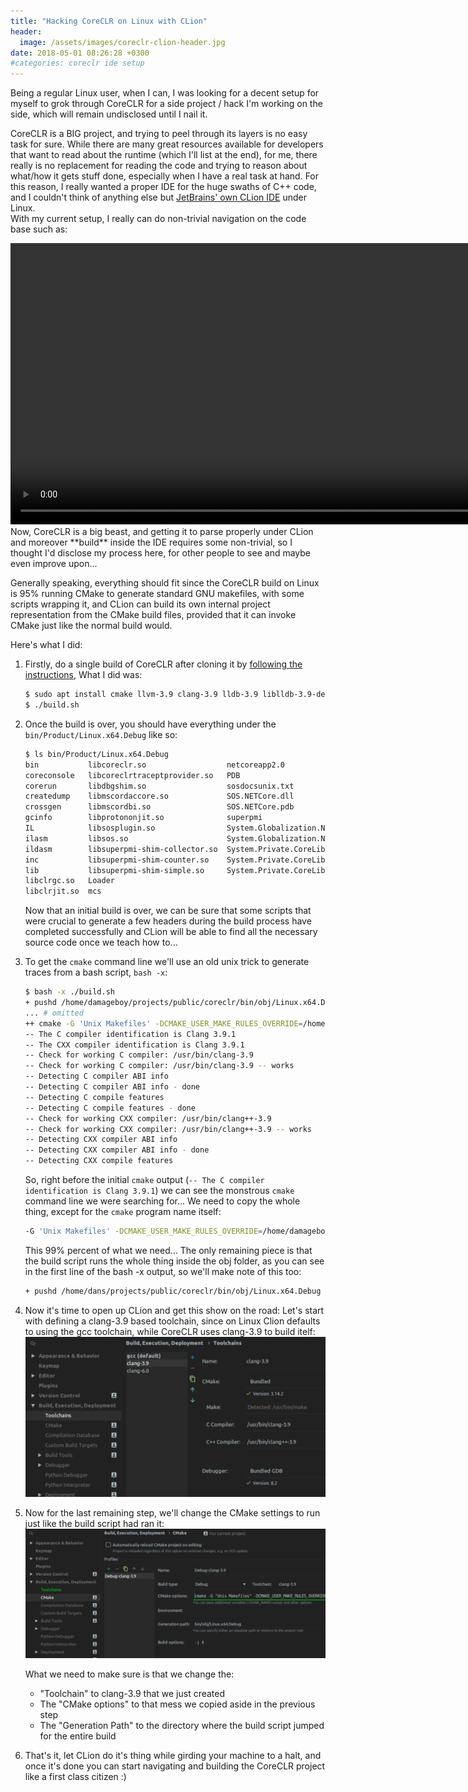 ```yaml
---
title: "Hacking CoreCLR on Linux with CLion"
header:
  image: /assets/images/coreclr-clion-header.jpg
date: 2018-05-01 08:26:28 +0300
#categories: coreclr ide setup	
---
```


Being a regular Linux user, when I can, I was looking for a decent setup for myself to grok through CoreCLR for a side project / hack I'm working on the side, which will remain undisclosed until I nail it.

CoreCLR is a BIG project, and trying to peel through its layers is no easy task for sure. While there are many great resources available for developers that want to read about the runtime (which I'll list at the end), for me, there really is no replacement for reading the code and trying to reason about what/how it gets stuff done, especially when I have a real task at hand. For this reason, I really wanted a proper IDE for the huge swaths of C++ code, and I couldn't think of anything else but [JetBrains' own CLion IDE](https://www.jetbrains.com/clion/) under Linux.  
With my current setup, I really can do non-trivial navigation on the code base such as:

<video width="900" controls >
    <source src="../assets/images/clion-coreclr.webm" type="video/webm">
</video>
Now, CoreCLR is a big beast, and getting it to parse properly under CLion and moreover **build** inside the IDE requires some non-trivial, so I thought I'd disclose my process here, for other people to see and maybe even improve upon...

Generally speaking, everything should fit since the CoreCLR build on Linux is 95% running CMake to generate standard GNU makefiles, with some scripts wrapping it, and CLion can build its own internal project representation from the CMake build files, provided that it can invoke CMake just like the normal build would.

Here's what I did:

1. Firstly, do a single build of CoreCLR after cloning it by [following the instructions](https://github.com/dotnet/coreclr/blob/master/Documentation/building/linux-instructions.md#environment), What I did was:

   ```bash
   $ sudo apt install cmake llvm-3.9 clang-3.9 lldb-3.9 liblldb-3.9-dev libunwind8 libunwind8-dev gettext libicu-dev liblttng-ust-dev libcurl4-openssl-dev libssl-dev libnuma-dev libkrb5-dev
   $ ./build.sh
   ```

2. Once the build is over, you should have everything under the `bin/Product/Linux.x64.Debug` like so:

   ```bash
   $ ls bin/Product/Linux.x64.Debug
   bin           libcoreclr.so                  netcoreapp2.0
   coreconsole   libcoreclrtraceptprovider.so   PDB
   corerun       libdbgshim.so                  sosdocsunix.txt
   createdump    libmscordaccore.so             SOS.NETCore.dll
   crossgen      libmscordbi.so                 SOS.NETCore.pdb
   gcinfo        libprotononjit.so              superpmi
   IL            libsosplugin.so                System.Globalization.Native.a
   ilasm         libsos.so                      System.Globalization.Native.so
   ildasm        libsuperpmi-shim-collector.so  System.Private.CoreLib.dll
   inc           libsuperpmi-shim-counter.so    System.Private.CoreLib.ni.{fe21e59b-7903-49b4-b2d3-67de152c1d7d}.map
   lib           libsuperpmi-shim-simple.so     System.Private.CoreLib.xml
   libclrgc.so   Loader
   libclrjit.so  mcs
   ```

   Now that an initial build is over, we can be sure that some scripts that were crucial to generate a few headers during the build process have completed successfully and CLion will be able to find all the necessary source code once we teach how to...
   
3. To get the `cmake` command line we'll use an old unix trick to generate traces from a bash script, `bash -x`:

   ```bash
   $ bash -x ./build.sh
   + pushd /home/damageboy/projects/public/coreclr/bin/obj/Linux.x64.Debug
   ... # omitted
   ++ cmake -G 'Unix Makefiles' -DCMAKE_USER_MAKE_RULES_OVERRIDE=/home/damageboy/projects/public/coreclr/src/pal/tools/clang-compiler-override.txt -DCMAKE_AR=/usr/bin/llvm-ar-3.9 -DCMAKE_LINKER=/usr/bin/llvm-link-3.9 -DCMAKE_NM=/usr/bin/llvm-nm-3.9 -DCMAKE_OBJDUMP=/usr/bin/llvm-objdump-3.9 -DCMAKE_BUILD_TYPE=DEBUG '-DCMAKE_EXPORT_COMPILE_COMMANDS=1 ' -DCLR_CMAKE_ENABLE_CODE_COVERAGE=OFF -DCLR_CMAKE_COMPILER=Clang -DCLR_CMAKE_LINUX_ID=ubuntu -DCLR_CMAKE_TARGET_OS=Linux -DCLR_CMAKE_PACKAGES_DIR=/home/damageboy/projects/public/coreclr/packages -DCLR_CMAKE_PGO_INSTRUMENT=0 -DCLR_CMAKE_OPTDATA_VERSION=99.99.99-master-20190424.1 -DCLR_CMAKE_PGO_OPTIMIZE=1 -DCLR_CMAKE_BUILD_TESTS=ON /home/damageboy/projects/public/coreclr
   -- The C compiler identification is Clang 3.9.1
   -- The CXX compiler identification is Clang 3.9.1
   -- Check for working C compiler: /usr/bin/clang-3.9
   -- Check for working C compiler: /usr/bin/clang-3.9 -- works
   -- Detecting C compiler ABI info
   -- Detecting C compiler ABI info - done
   -- Detecting C compile features
   -- Detecting C compile features - done
   -- Check for working CXX compiler: /usr/bin/clang++-3.9
   -- Check for working CXX compiler: /usr/bin/clang++-3.9 -- works
   -- Detecting CXX compiler ABI info
   -- Detecting CXX compiler ABI info - done
   -- Detecting CXX compile features
   ```

   So, right before the initial `cmake` output (`-- The C compiler identification is Clang 3.9.1`) we can see the monstrous `cmake` command line we were searching for... We need to copy the whole thing, except for the `cmake` program name itself:

   ```bash
   -G 'Unix Makefiles' -DCMAKE_USER_MAKE_RULES_OVERRIDE=/home/damageboy/projects/public/coreclr/src/pal/tools/clang-compiler-override.txt -DCMAKE_AR=/usr/bin/llvm-ar-3.9 -DCMAKE_LINKER=/usr/bin/llvm-link-3.9 -DCMAKE_NM=/usr/bin/llvm-nm-3.9 -DCMAKE_OBJDUMP=/usr/bin/llvm-objdump-3.9 -DCMAKE_BUILD_TYPE=DEBUG '-DCMAKE_EXPORT_COMPILE_COMMANDS=1 ' -DCLR_CMAKE_ENABLE_CODE_COVERAGE=OFF -DCLR_CMAKE_COMPILER=Clang -DCLR_CMAKE_LINUX_ID=ubuntu -DCLR_CMAKE_TARGET_OS=Linux -DCLR_CMAKE_PACKAGES_DIR=/home/damageboy/projects/public/coreclr/packages -DCLR_CMAKE_PGO_INSTRUMENT=0 -DCLR_CMAKE_OPTDATA_VERSION=99.99.99-master-20190424.1 -DCLR_CMAKE_PGO_OPTIMIZE=1 -DCLR_CMAKE_BUILD_TESTS=ON /home/damageboy/projects/public/coreclr
   ```

   This 99% percent of what we need... The only remaining piece is that the build script runs the whole thing inside the obj folder, as you can see in the first line of the bash -x output, so we'll make note of this too:

   ```bash
   + pushd /home/dans/projects/public/coreclr/bin/obj/Linux.x64.Debug
   ```

4. Now it's time to open up CLion and get this show on the road:
   Let's start with defining a clang-3.9 based toolchain, since on Linux Clion defaults to using the gcc toolchain, while CoreCLR uses clang-3.9 to build itelf:![clion-toolchains-coreclr](../assets/images/clion-toolchains-coreclr.png)

5. Now for the last remaining step, we'll change the CMake settings to run just like the build script had ran it:
   ![clion-cmake-coreclr](../assets/images/clion-cmake-coreclr.png)

   What we need to make sure is that we change the:

   * "Toolchain" to clang-3.9 that we just created
   * The "CMake options" to that mess we copied aside in the previous step
   * The "Generation Path" to the directory where the build script jumped for the entire build

6. That's it, let CLion do it's thing while girding your machine to a halt, and once it's done you can start navigating and building the CoreCLR project like a first class citizen :)

